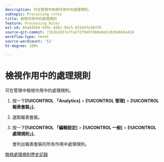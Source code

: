 ```yaml
---
description: 可在管理中檢視作用中的處理規則。
subtopic: Processing rules
title: 檢視作用中的處理規則
feature: Processing Rules
exl-id: 04a845b4-939c-4d62-9dc5-855d4fe38370
source-git-commit: 71b3b1937e7fa272f0497008e8e510204bbb4418
workflow-type: tm+mt
source-wordcount: '51'
ht-degree: 100%

---
```


# 檢視作用中的處理規則

可在管理中檢視作用中的處理規則。

1. 按一下&#x200B;**[!UICONTROL 「Analytics]** > **[!UICONTROL 管理]** > **[!UICONTROL 報表套裝」]**。
1. 選取報表套裝。
1.  按一下&#x200B;**[!UICONTROL 「編輯設定]** > **[!UICONTROL 一般]** > **[!UICONTROL 處理規則」]**。

    會列出報表套裝的所有作用中處理規則。

[檢視處理規則歷史記錄](/help/admin/admin/c-processing-rules/c-processing-rules-configuration/t-processing-rule-view-history.md)
